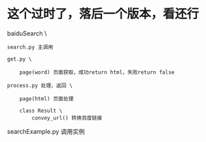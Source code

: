 # 这个过时了，落后一个版本，看还行

baiduSearch \

    search.py 主调用

    get.py \

        page(word) 页面获取，成功return html，失败return false

    process.py 处理，返回 \

        page(html) 页面处理

        class Result \
            convey_url() 转换百度链接

searchExample.py 调用实例


